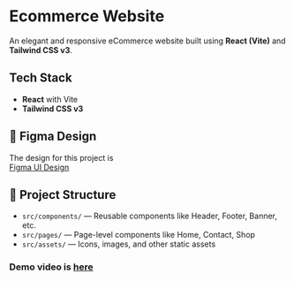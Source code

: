# Ecommerce Website

An elegant and responsive eCommerce website built using **React (Vite)** and **Tailwind CSS v3**.

## Tech Stack
- **React** with Vite
- **Tailwind CSS v3**

## 🎨 Figma Design
The design for this project is   
[Figma UI Design](https://www.figma.com/design/kQXJm3yJwfLinQMJ8qJJ8O/eCommerce-Website-%7C-Web-Page-Design-%7C-UI-KIT-%7C-Interior-Landing-Page--Community-?node-id=0-1&t=ts7za7zvlDzQTgK2-0)

## 📁 Project Structure
- `src/components/` — Reusable components like Header, Footer, Banner, etc.
- `src/pages/` — Page-level components like Home, Contact, Shop
- `src/assets/` — Icons, images, and other static assets

### Demo video is [here](https://github.com/user-attachments/assets/a79115d2-3fae-4301-8fe2-97f23da81c9e)




